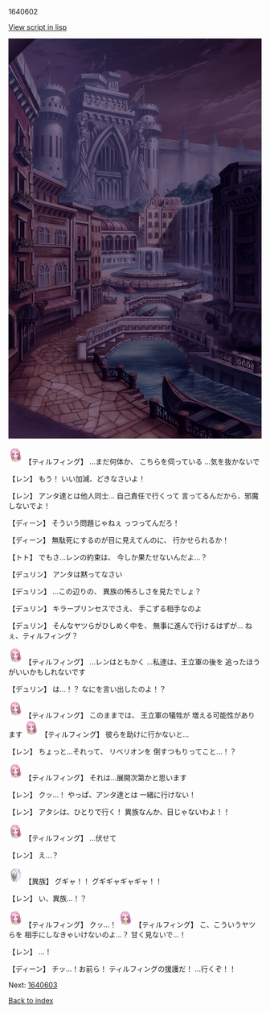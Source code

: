 1640602

[View script in lisp](../scripts/1640602.txt)

![006_town_TotalEclipse.png](../images/backgrounds/006_town_TotalEclipse.png)

<img src="../images/units/101411.png" alt="101411.png" height="34"/>
【ティルフィング】
…まだ何体か、
こちらを伺っている
…気を抜かないで

【レン】
もう！
いい加減、どきなさいよ！

【レン】
アンタ達とは他人同士…
自己責任で行くって
言ってるんだから、邪魔しないでよ！

【ディーン】
そういう問題じゃねぇ
っつってんだろ！

【ディーン】
無駄死にするのが目に見えてんのに、
行かせられるか！

【トト】
でもさ…レンの約束は、
今しか果たせないんだよ…？

【デュリン】
アンタは黙ってなさい

【デュリン】
…この辺りの、
異族の怖ろしさを見たでしょ？

【デュリン】
キラープリンセスでさえ、
手こずる相手なのよ

【デュリン】
そんなヤツらがひしめく中を、
無事に進んで行けるはずが…
ねぇ、ティルフィング？

<img src="../images/units/101411.png" alt="101411.png" height="34"/>
【ティルフィング】
…レンはともかく
…私達は、王立軍の後を
追ったほうがいいかもしれないです

【デュリン】
は…！？
なにを言い出したのよ！？

<img src="../images/units/101411.png" alt="101411.png" height="34"/>
【ティルフィング】
このままでは、
王立軍の犠牲が
増える可能性があります

<img src="../images/units/101411.png" alt="101411.png" height="34"/>
【ティルフィング】
彼らを助けに行かないと…

【レン】
ちょっと…それって、
リベリオンを
倒すつもりってこと…！？

<img src="../images/units/101411.png" alt="101411.png" height="34"/>
【ティルフィング】
それは…展開次第かと思います

【レン】
クッ…！
やっぱ、アンタ達とは
一緒に行けない！

【レン】
アタシは、ひとりで行く！
異族なんか、目じゃないわよ！！

<img src="../images/units/101411.png" alt="101411.png" height="34"/>
【ティルフィング】
…伏せて

【レン】
え…？

<img src="../images/units/810004.png" alt="810004.png" height="34"/>
【異族】
グギャ！！
グギギャギャギャ！！

【レン】
い、異族…！？

<img src="../images/units/101411.png" alt="101411.png" height="34"/>
【ティルフィング】
クッ…！

<img src="../images/units/101411.png" alt="101411.png" height="34"/>
【ティルフィング】
こ、こういうヤツらを
相手にしなきゃいけないのよ…？
甘く見ないで…！

【レン】
…！

【ディーン】
チッ…！お前ら！
ティルフィングの援護だ！
…行くぞ！！


Next: [1640603](1640603.md)

[Back to index](index.md)
